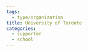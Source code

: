 ```yaml
---
tags:
  - type/organization
title: University of Toronto
categories:
  - supporter
  - school
---
```

